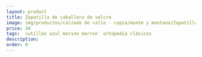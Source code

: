 ```yaml
---
layout: product
title: Zapatilla de caballero de velcro
image: img/productos/calzado de calle - copia/monte y montana/Zapatilla de caballero de velcro=34 = cutillas azul marino marron  ortopedia clásicos.webp
price: 34 
tags:  cutillas azul marino marron  ortopedia clásicos
description: 
order: 0
---
```

